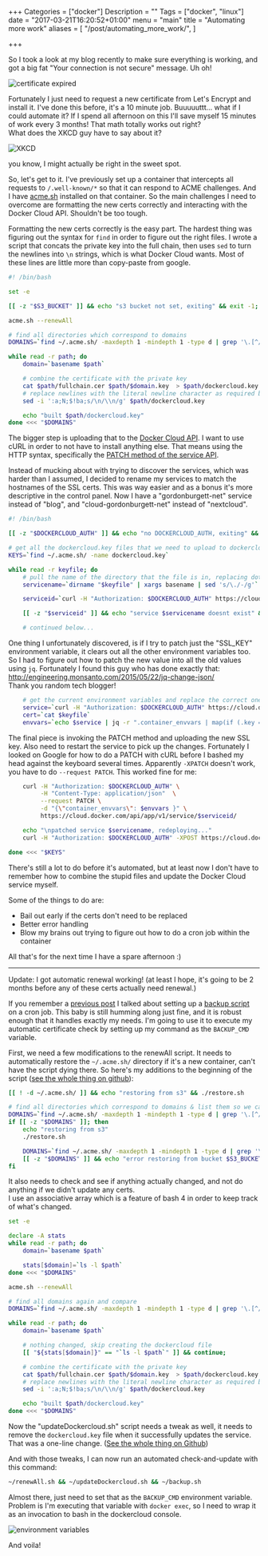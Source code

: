 +++
Categories = ["docker"]
Description = ""
Tags = ["docker", "linux"]
date = "2017-03-21T16:20:52+01:00"
menu = "main"
title = "Automating more work"
aliases = [
  "/post/automating_more_work/",
]

+++

So I took a look at my blog recently to make sure everything is working, and got a big fat "Your connection is not secure" message.  Uh oh!

![certificate expired](/images/cert_expired.png)

Fortunately I just need to request a new certificate from Let's Encrypt and install it.  I've done this before, it's a 10 minute job.  Buuuuuttt...
what if I could automate it?  If I spend all afternoon on this I'll save myself 15 minutes of work every 3 months!  That math totally works out right?  
What does the XKCD guy have to say about it?

![XKCD](https://imgs.xkcd.com/comics/is_it_worth_the_time.png)

you know, I might actually be right in the sweet spot.

So, let's get to it.  I've previously set up a container that intercepts all requests to `/.well-known/*` so that it can respond to ACME challenges.  And
I have [acme.sh](https://github.com/Neilpang/acme.sh) installed on that container.  So the main challenges I need to overcome are formatting the new certs
correctly and interacting with the Docker Cloud API.  Shouldn't be too tough.

Formatting the new certs correctly is the easy part.  The hardest thing was figuring out the syntax for `find` in order to figure out the right files.  I
wrote a script that concats the private key into the full chain, then uses `sed` to turn the newlines into `\n` strings, which is what Docker Cloud wants.
Most of these lines are little more than copy-paste from google.

```bash
#! /bin/bash

set -e

[[ -z "$S3_BUCKET" ]] && echo "s3 bucket not set, exiting" && exit -1;

acme.sh --renewAll

# find all directories which correspond to domains
DOMAINS=`find ~/.acme.sh/ -maxdepth 1 -mindepth 1 -type d | grep '\.[^/]\{2,\}$'`

while read -r path; do
    domain=`basename $path`

    # combine the certificate with the private key
    cat $path/fullchain.cer $path/$domain.key  > $path/dockercloud.key
    # replace newlines with the literal newline character as required by dockercloud
    sed -i ':a;N;$!ba;s/\n/\\n/g' $path/dockercloud.key

    echo "built $path/dockercloud.key"
done <<< "$DOMAINS"
```

The bigger step is uploading that to the [Docker Cloud API](https://docs.docker.com/apidocs/docker-cloud/).  I want to use cURL in order to
not have to install anything else.  That means using the HTTP syntax, specifically the [PATCH method of the service API](https://docs.docker.com/apidocs/docker-cloud/?http#update-an-existing-service).

Instead of mucking about with trying to discover the services, which was harder than I assumed, I decided to rename my services to match the hostnames of the SSL
certs.  This was way easier and as a bonus it's more descriptive in the control panel.  Now I have a "gordonburgett-net" service instead of "blog", and
"cloud-gordonburgett-net" instead of "nextcloud".

```bash
#! /bin/bash

[[ -z "$DOCKERCLOUD_AUTH" ]] && echo "no DOCKERCLOUD_AUTH, exiting" && exit -1;

# get all the dockercloud.key files that we need to upload to dockercloud's api
KEYS=`find ~/.acme.sh/ -name dockercloud.key`

while read -r keyfile; do
    # pull the name of the directory that the file is in, replacing dots with dashes to get the service name
    servicename=`dirname "$keyfile" | xargs basename | sed 's/\./-/g'`

    serviceid=`curl -H "Authorization: $DOCKERCLOUD_AUTH" https://cloud.docker.com/api/app/v1/service/?name=$servicename | jq -r '.objects[].uuid'`

    [[ -z "$serviceid" ]] && echo "service $servicename doesnt exist" && continue;

    # continued below...
```

One thing I unfortunately discovered, is if I try to patch just the "SSL_KEY" environment variable, it clears out all the other environment variables too.
So I had to figure out how to patch the new value into all the old values using `jq`.  Fortunately I found this guy who has done exactly that:
http://engineering.monsanto.com/2015/05/22/jq-change-json/  
Thank you random tech blogger!

```bash
    # get the current environment variables and replace the correct one with the new cert value
    service=`curl -H "Authorization: $DOCKERCLOUD_AUTH" https://cloud.docker.com/api/app/v1/service/$serviceid/`
    cert=`cat $keyfile`
    envvars=`echo $service | jq -r ".container_envvars | map(if (.key == \"SSL_CERT\") then . + { \"value\": \"$cert\" } else . end)"`
```

The final piece is invoking the PATCH method and uploading the new SSL key.  Also need to restart the service to pick up the changes.
Fortunately I looked on Google for how to do a PATCH with cURL before I bashed my head against the keyboard several times.  Apparently
`-XPATCH` doesn't work, you have to do `--request PATCH`.  This worked fine for me:

```bash
    curl -H "Authorization: $DOCKERCLOUD_AUTH" \
         -H "Content-Type: application/json"  \
         --request PATCH \
         -d "{\"container_envvars\": $envvars }" \
         https://cloud.docker.com/api/app/v1/service/$serviceid/ 

    echo "\npatched service $servicename, redeploying..."
    curl -H "Authorization: $DOCKERCLOUD_AUTH" -XPOST https://cloud.docker.com/api/app/v1/service/$serviceid/redeploy/

done <<< "$KEYS"

```

There's still a lot to do before it's automated, but at least now I don't have to remember how to combine the stupid files and update the
Docker Cloud service myself.

Some of the things to do are:

* Bail out early if the certs don't need to be replaced
* Better error handling
* Blow my brains out trying to figure out how to do a cron job within the container

All that's for the next time I have a spare afternoon :)

<hr />

Update: I got automatic renewal working! (at least I hope, it's going to be 2 months before any of these certs actually need renewal.)

If you remember a [previous post](/post/taking_control_of_my_data/) I talked about setting up a 
[backup script](https://github.com/gburgett/blog/blob/master/home/backup.sh) on a cron job.  This baby is still humming along just fine,
and it is robust enough that it handles exactly my needs.  I'm going to use it to execute my automatic certificate check by setting up
my command as the `BACKUP_CMD` variable.

First, we need a few modifications to the renewAll script.  It needs to automatically restore the `~/.acme.sh/` directory if it's a new
container, can't have the script dying there.  So here's my additions to the beginning of the script ([see the whole thing on github](https://github.com/gburgett/dockerfile/blob/master/letsencrypt/scripts/renewAll.sh)):

```bash
[[ ! -d ~/.acme.sh/ ]] && echo "restoring from s3" && ./restore.sh

# find all directories which correspond to domains & list them so we can see what changed
DOMAINS=`find ~/.acme.sh/ -maxdepth 1 -mindepth 1 -type d | grep '\.[^/]\{2,\}$'`
if [[ -z "$DOMAINS" ]]; then
    echo "restoring from s3"
    ./restore.sh

    DOMAINS=`find ~/.acme.sh/ -maxdepth 1 -mindepth 1 -type d | grep '\.[^/]\{2,\}$'`
    [[ -z "$DOMAINS" ]] && echo "error restoring from bucket $S3_BUCKET" && exit -1;
fi
```

It also needs to check and see if anything actually changed, and not do anything if we didn't update any certs.  
I use an associative array which is a feature of bash 4 in order to keep track of what's changed.

```bash
set -e

declare -A stats
while read -r path; do
    domain=`basename $path`

    stats[$domain]=`ls -l $path`
done <<< "$DOMAINS"

acme.sh --renewAll

# find all domains again and compare
DOMAINS=`find ~/.acme.sh/ -maxdepth 1 -mindepth 1 -type d | grep '\.[^/]\{2,\}$'`

while read -r path; do
    domain=`basename $path`

    # nothing changed, skip creating the dockercloud file
    [[ "${stats[$domain]}" == "`ls -l $path`" ]] && continue;

    # combine the certificate with the private key
    cat $path/fullchain.cer $path/$domain.key  > $path/dockercloud.key
    # replace newlines with the literal newline character as required by dockercloud
    sed -i ':a;N;$!ba;s/\n/\\n/g' $path/dockercloud.key

    echo "built $path/dockercloud.key"
done <<< "$DOMAINS"
```

Now the "updateDockercloud.sh" script needs a tweak as well, it needs to remove the `dockercloud.key` file when it successfully
updates the service.  That was a one-line change. ([See the whole thing on Github](https://github.com/gburgett/dockerfile/blob/master/letsencrypt/scripts/updateDockercloud.sh))

And with those tweaks, I can now run an automated check-and-update with this command:

```bash
~/renewAll.sh && ~/updateDockercloud.sh && ~/backup.sh
```

Almost there, just need to set that as the `BACKUP_CMD` environment variable.  Problem is I'm executing that variable with `docker exec`, so
I need to wrap it as an invocation to bash in the dockercloud console.

![environment variables](/images/backup_cmd_letsencrypt.png)

And voila!